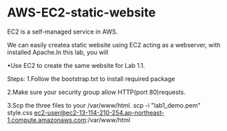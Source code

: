 # AWS-EC2-static-website

EC2 is a self-managed service in AWS.

We can easily createa static website using EC2 acting as a webserver, with installed Apache.In this lab, you will 

•Use EC2 to create the same website for Lab 1.1.

Steps:
1.Follow the bootstrap.txt to install required package

2.Make sure your security group allow HTTP(port 80)requests.
             
 3.Scp the three files to your /var/www/html. scp -i "lab1_demo.pem" style.css ec2-user@ec2-13-114-210-254.ap-northeast-1.compute.amazonaws.com:/var/www/html
